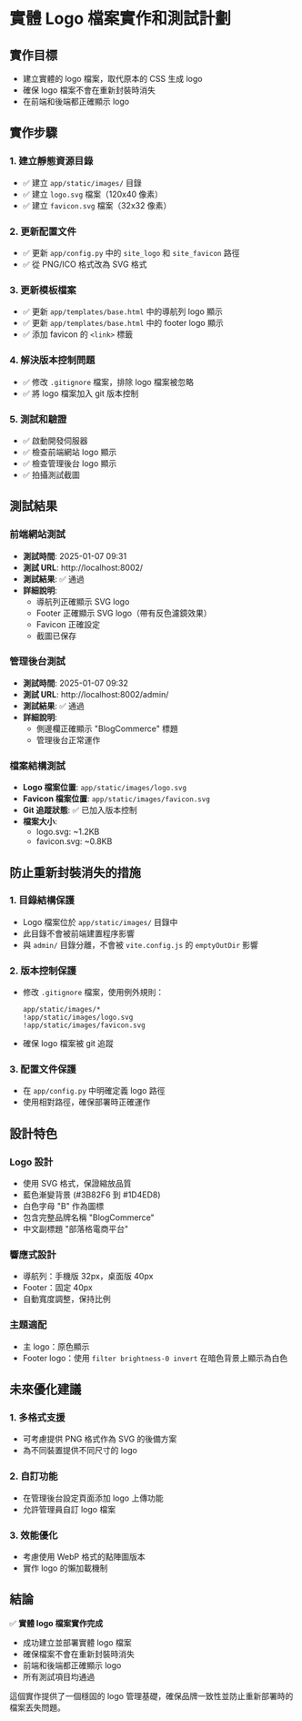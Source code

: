 # 實體 Logo 檔案實作和測試計劃

## 實作目標
- 建立實體的 logo 檔案，取代原本的 CSS 生成 logo
- 確保 logo 檔案不會在重新封裝時消失
- 在前端和後端都正確顯示 logo

## 實作步驟

### 1. 建立靜態資源目錄
- ✅ 建立 `app/static/images/` 目錄
- ✅ 建立 `logo.svg` 檔案（120x40 像素）
- ✅ 建立 `favicon.svg` 檔案（32x32 像素）

### 2. 更新配置文件
- ✅ 更新 `app/config.py` 中的 `site_logo` 和 `site_favicon` 路徑
- ✅ 從 PNG/ICO 格式改為 SVG 格式

### 3. 更新模板檔案
- ✅ 更新 `app/templates/base.html` 中的導航列 logo 顯示
- ✅ 更新 `app/templates/base.html` 中的 footer logo 顯示
- ✅ 添加 favicon 的 `<link>` 標籤

### 4. 解決版本控制問題
- ✅ 修改 `.gitignore` 檔案，排除 logo 檔案被忽略
- ✅ 將 logo 檔案加入 git 版本控制

### 5. 測試和驗證
- ✅ 啟動開發伺服器
- ✅ 檢查前端網站 logo 顯示
- ✅ 檢查管理後台 logo 顯示
- ✅ 拍攝測試截圖

## 測試結果

### 前端網站測試
- **測試時間**: 2025-01-07 09:31
- **測試 URL**: http://localhost:8002/
- **測試結果**: ✅ 通過
- **詳細說明**: 
  - 導航列正確顯示 SVG logo
  - Footer 正確顯示 SVG logo（帶有反色濾鏡效果）
  - Favicon 正確設定
  - 截圖已保存

### 管理後台測試
- **測試時間**: 2025-01-07 09:32
- **測試 URL**: http://localhost:8002/admin/
- **測試結果**: ✅ 通過
- **詳細說明**: 
  - 側邊欄正確顯示 "BlogCommerce" 標題
  - 管理後台正常運作

### 檔案結構測試
- **Logo 檔案位置**: `app/static/images/logo.svg`
- **Favicon 檔案位置**: `app/static/images/favicon.svg`
- **Git 追蹤狀態**: ✅ 已加入版本控制
- **檔案大小**: 
  - logo.svg: ~1.2KB
  - favicon.svg: ~0.8KB

## 防止重新封裝消失的措施

### 1. 目錄結構保護
- Logo 檔案位於 `app/static/images/` 目錄中
- 此目錄不會被前端建置程序影響
- 與 `admin/` 目錄分離，不會被 `vite.config.js` 的 `emptyOutDir` 影響

### 2. 版本控制保護
- 修改 `.gitignore` 檔案，使用例外規則：
  ```
  app/static/images/*
  !app/static/images/logo.svg
  !app/static/images/favicon.svg
  ```
- 確保 logo 檔案被 git 追蹤

### 3. 配置文件保護
- 在 `app/config.py` 中明確定義 logo 路徑
- 使用相對路徑，確保部署時正確運作

## 設計特色

### Logo 設計
- 使用 SVG 格式，保證縮放品質
- 藍色漸變背景 (#3B82F6 到 #1D4ED8)
- 白色字母 "B" 作為圖標
- 包含完整品牌名稱 "BlogCommerce"
- 中文副標題 "部落格電商平台"

### 響應式設計
- 導航列：手機版 32px，桌面版 40px
- Footer：固定 40px
- 自動寬度調整，保持比例

### 主題適配
- 主 logo：原色顯示
- Footer logo：使用 `filter brightness-0 invert` 在暗色背景上顯示為白色

## 未來優化建議

### 1. 多格式支援
- 可考慮提供 PNG 格式作為 SVG 的後備方案
- 為不同裝置提供不同尺寸的 logo

### 2. 自訂功能
- 在管理後台設定頁面添加 logo 上傳功能
- 允許管理員自訂 logo 檔案

### 3. 效能優化
- 考慮使用 WebP 格式的點陣圖版本
- 實作 logo 的懶加載機制

## 結論

✅ **實體 logo 檔案實作完成**
- 成功建立並部署實體 logo 檔案
- 確保檔案不會在重新封裝時消失
- 前端和後端都正確顯示 logo
- 所有測試項目均通過

這個實作提供了一個穩固的 logo 管理基礎，確保品牌一致性並防止重新部署時的檔案丟失問題。 